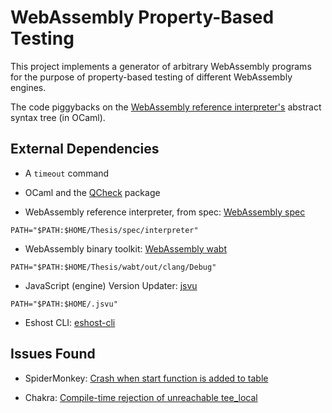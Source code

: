 # WebAssembly Property-Based Testing

This project implements a generator of arbitrary WebAssembly programs
for the purpose of property-based testing of different WebAssembly engines.

The code piggybacks on the [WebAssembly reference interpreter's](https://github.com/WebAssembly/spec) 
abstract syntax tree (in OCaml).


## External Dependencies

* A `timeout` command

* OCaml and the [QCheck](https://github.com/c-cube/qcheck) package

* WebAssembly reference interpreter, from spec: [WebAssembly spec](https://github.com/WebAssembly/spec)
```
PATH="$PATH:$HOME/Thesis/spec/interpreter"
```

* WebAssembly binary toolkit: [WebAssembly wabt](https://github.com/WebAssembly/wabt)
```
PATH="$PATH:$HOME/Thesis/wabt/out/clang/Debug"
```

* JavaScript (engine) Version Updater: [jsvu](https://github.com/GoogleChromeLabs/jsvu)
```
PATH="$PATH:$HOME/.jsvu"
```

* Eshost CLI: [eshost-cli](https://github.com/bterlson/eshost-cli)


## Issues Found

* SpiderMonkey: [Crash when start function is added to table](https://bugzilla.mozilla.org/show_bug.cgi?id=1545086)

* Chakra: [Compile-time rejection of unreachable tee_local](https://github.com/microsoft/ChakraCore/issues/6185)
